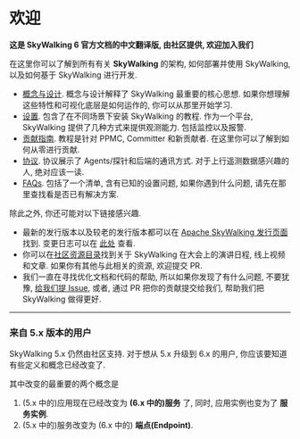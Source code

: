 # 欢迎
**这是 SkyWalking 6 官方文档的中文翻译版, 由社区提供, 欢迎加入我们**

在这里你可以了解到所有有关 **SkyWalking** 的架构, 如何部署并使用 SkyWalking, 以及如何基于 SkyWalking 进行开发.

- [概念与设计](concepts-and-designs/README.md). 概念与设计解释了 SkyWalking 最重要的核心思想.
如果你想理解这些特性和可视化底层是如何运作的, 你可以从那里开始学习.
- [设置](setup/README.md). 包含了在不同场景下安装 SkyWalking 的教程. 作为一个平台, SkyWalking 提供了几种方式来提供观测能力.
包括监控以及报警. 
- [贡献指南](guides/README.md). 教程是针对 PPMC, Committer 和新贡献者. 在这里你可以了解到如何从零进行贡献.
- [协议](protocols/README.md). 协议展示了 Agents/探针和后端的通讯方式. 对于上行遥测数据感兴趣的人, 绝对应该一读.
- [FAQs](FAQ/README.md). 包括了一个清单, 含有已知的设置问题, 如果你遇到什么问题, 请先在那里查找看是否已有解决方案.

除此之外, 你还可能对以下链接感兴趣.

- 最新的发行版本以及较老的发行版本都可以在 [Apache SkyWalking 发行页面](http://skywalking.apache.org/downloads/) 找到. 变更日志可以在 [此处](../CHANGES.md) 查看.
- 你可以在[社区资源目录](https://github.com/OpenSkywalking/Community)找到关于 SkyWalking 在大会上的演讲日程, 线上视频和文章.
如果你有其他与此相关的资源, 欢迎提交 PR.
- 我们一直在寻找优化文档和代码的帮助, 所以如果你发现了有什么问题, 不要犹豫, [给我们提 Issue](https://github.com/apache/skywalking/issues/new), 
或者, 通过 PR 把你的贡献提交给我们, 帮助我们把 SkyWalking 做得更好.

---

### 来自 5.x 版本的用户
SkyWalking 5.x 仍然由社区支持. 对于想从 5.x 升级到 6.x 的用户, 你应该要知道有些定义和概念已经改变了.

其中改变的最重要的两个概念是
1. (5.x 中的)应用现在已经改变为 **(6.x 中的)服务** 了, 同时, 应用实例也变为了 **服务实例**.
1. (5.x 中的)服务改变为 (6.x 中的) **端点(Endpoint)**.


